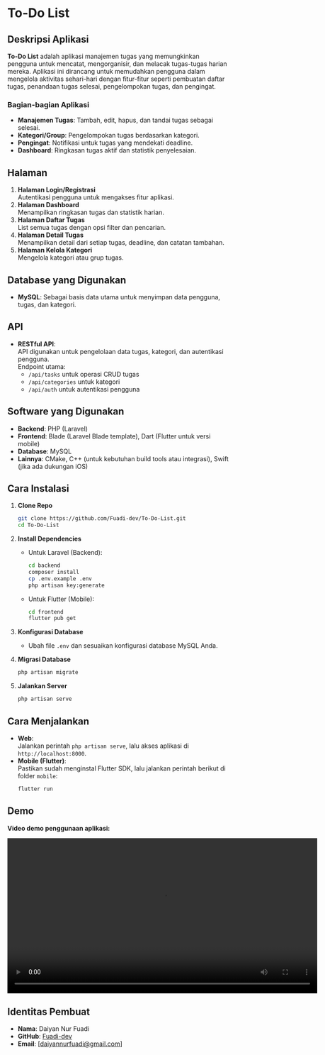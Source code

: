 # To-Do List

## Deskripsi Aplikasi

**To-Do List** adalah aplikasi manajemen tugas yang memungkinkan pengguna untuk mencatat, mengorganisir, dan melacak tugas-tugas harian mereka. Aplikasi ini dirancang untuk memudahkan pengguna dalam mengelola aktivitas sehari-hari dengan fitur-fitur seperti pembuatan daftar tugas, penandaan tugas selesai, pengelompokan tugas, dan pengingat.

### Bagian-bagian Aplikasi
- **Manajemen Tugas**: Tambah, edit, hapus, dan tandai tugas sebagai selesai.
- **Kategori/Group**: Pengelompokan tugas berdasarkan kategori.
- **Pengingat**: Notifikasi untuk tugas yang mendekati deadline.
- **Dashboard**: Ringkasan tugas aktif dan statistik penyelesaian.

## Halaman

1. **Halaman Login/Registrasi**  
   Autentikasi pengguna untuk mengakses fitur aplikasi.
2. **Halaman Dashboard**  
   Menampilkan ringkasan tugas dan statistik harian.
3. **Halaman Daftar Tugas**  
   List semua tugas dengan opsi filter dan pencarian.
4. **Halaman Detail Tugas**  
   Menampilkan detail dari setiap tugas, deadline, dan catatan tambahan.
5. **Halaman Kelola Kategori**  
   Mengelola kategori atau grup tugas.

## Database yang Digunakan

- **MySQL**: Sebagai basis data utama untuk menyimpan data pengguna, tugas, dan kategori.

## API

- **RESTful API**:  
  API digunakan untuk pengelolaan data tugas, kategori, dan autentikasi pengguna.  
  Endpoint utama:
  - `/api/tasks` untuk operasi CRUD tugas
  - `/api/categories` untuk kategori
  - `/api/auth` untuk autentikasi pengguna

## Software yang Digunakan

- **Backend**: PHP (Laravel)
- **Frontend**: Blade (Laravel Blade template), Dart (Flutter untuk versi mobile)
- **Database**: MySQL
- **Lainnya**: CMake, C++ (untuk kebutuhan build tools atau integrasi), Swift (jika ada dukungan iOS)

## Cara Instalasi

1. **Clone Repo**
    ```bash
    git clone https://github.com/Fuadi-dev/To-Do-List.git
    cd To-Do-List
    ```
2. **Install Dependencies**
    - Untuk Laravel (Backend):
        ```bash
        cd backend
        composer install
        cp .env.example .env
        php artisan key:generate
        ```
    - Untuk Flutter (Mobile):
        ```bash
        cd frontend
        flutter pub get
        ```

3. **Konfigurasi Database**
    - Ubah file `.env` dan sesuaikan konfigurasi database MySQL Anda.

4. **Migrasi Database**
    ```bash
    php artisan migrate
    ```

5. **Jalankan Server**
    ```bash
    php artisan serve
    ```

## Cara Menjalankan

- **Web**:  
  Jalankan perintah `php artisan serve`, lalu akses aplikasi di `http://localhost:8000`.
- **Mobile (Flutter)**:  
  Pastikan sudah menginstal Flutter SDK, lalu jalankan perintah berikut di folder `mobile`:
    ```bash
    flutter run
    ```

## Demo

**Video demo penggunaan aplikasi:**  
<div align="center">
  <video width="700" controls>
    <source src="https://github.com/Fuadi-dev/To-Do-List/releases/tag/v1.0/demo.mp4" type="video/mp4">
    <p>Browser Anda tidak mendukung video HTML5. <a href="https://github.com/Fuadi-dev/To-Do-List/releases/download/v1.0/demo.mp4">Download video</a></p>
  </video>
</div>

## Identitas Pembuat

- **Nama**: Daiyan Nur Fuadi
- **GitHub**: [Fuadi-dev](https://github.com/Fuadi-dev)
- **Email**: [daiyannurfuadi@gmail.com]
